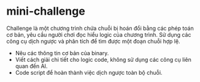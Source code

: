 # mini-challenge
Challenge là một chương trình chứa chuỗi bị hoán đổi bằng các phép toán cơ bản, yêu cầu người chơi đọc hiểu logic của chương trình. Sử dụng các công cụ dịch ngược và phân tích để tìm được một đoạn chuỗi hợp lệ.
- Nêu các thông tin cơ bản của binary.
- Viết cách giải chi tiết cho logic code, không sử dụng các công cụ liên quan đến AI.
- Code script để hoàn thành việc dịch ngược toàn bộ chuỗi. 
